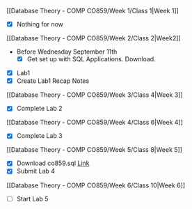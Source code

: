 [[Database Theory - COMP CO859/Week 1/Class 1|Week 1]]

- [x] Nothing for now

[[Database Theory - COMP CO859/Week 2/Class 2|Week2]]
- Before Wednesday September 11th
	- [x] Get set up with SQL Applications. Download.
- [x] Lab1
- [x] Create Lab1 Recap Notes

[[Database Theory - COMP CO859/Week 3/Class 4|Week 3]]

- [x] Complete Lab 2

[[Database Theory - COMP CO859/Week 4/Class 6|Week 4]]

- [x] Complete Lab 3

[[Database Theory - COMP CO859/Week 5/Class 8|Week 5]]

- [x] Download co859.sql [Link](https://mycanvas.mohawkcollege.ca/courses/107243/pages/student-resources)
- [x] Submit Lab 4

[[Database Theory - COMP CO859/Week 6/Class 10|Week 6]]

- [ ] Start Lab 5



 
